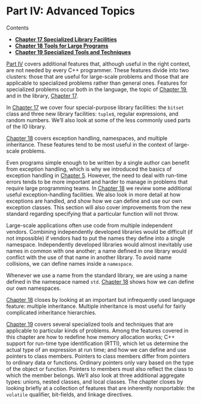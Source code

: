 <h1 id="filepos4558192">Part IV: Advanced Topics</h1>
<p>Contents</p><ul><li><strong><a href="162-chapter_17._specialized_library_facilities.html#filepos4563206">Chapter 17 Specialized Library Facilities</a></strong></li><li><strong><a href="170-chapter_18._tools_for_large_programs.html#filepos4852546">Chapter 18 Tools for Large Programs</a></strong></li><li><strong><a href="176-chapter_19._specialized_tools_and_techniques.html#filepos5121571">Chapter 19 Specialized Tools and Techniques</a></strong></li></ul>

<p><a href="161-part_iv_advanced_topics.html#filepos4558192">Part IV</a> covers additional features that, although useful in the right context, are not needed by every C++ programmer. These features divide into two clusters: those that are useful for large-scale problems and those that are applicable to specialized problems rather than general ones. Features for specialized problems occur both in the language, the topic of <a href="176-chapter_19._specialized_tools_and_techniques.html#filepos5121571">Chapter 19</a>, and in the library, <a href="162-chapter_17._specialized_library_facilities.html#filepos4563206">Chapter 17</a>.</p>
<p>In <a href="162-chapter_17._specialized_library_facilities.html#filepos4563206">Chapter 17</a> we cover four special-purpose library facilities: the <code>bitset</code> class and three new library facilities: <code>tuple</code>s, regular expressions, and random numbers. We’ll also look at some of the less commonly used parts of the IO library.</p>
<p><a href="170-chapter_18._tools_for_large_programs.html#filepos4852546">Chapter 18</a> covers exception handling, namespaces, and multiple inheritance. These features tend to be most useful in the context of large-scale problems.</p>
<p>Even programs simple enough to be written by a single author can benefit from exception handling, which is why we introduced the basics of exception handling in <a href="053-chapter_5._statements.html#filepos1230677">Chapter 5</a>. However, the need to deal with run-time errors tends to be more important and harder to manage in problems that require large programming teams. In <a href="170-chapter_18._tools_for_large_programs.html#filepos4852546">Chapter 18</a> we review some additional useful exception-handling facilities. We also look in more detail at how exceptions are handled, and show how we can define and use our own exception classes. This section will also cover improvements from the new standard regarding specifying that a particular function will not throw.</p>
<p>Large-scale applications often use code from multiple independent vendors. Combining independently developed libraries would be difficult (if not impossible) if vendors had to put the names they define into a single namespace. Independently developed libraries would almost inevitably use names in common with one another; a name defined in one library would conflict with the use of that name in another library. To avoid name collisions, we can define names inside a <code>namespace</code>.</p>
<p>Whenever we use a name from the standard library, we are using a name defined in the namespace named <code>std</code>. <a href="170-chapter_18._tools_for_large_programs.html#filepos4852546">Chapter 18</a> shows how we can define our own namespaces.</p>
<p><a href="170-chapter_18._tools_for_large_programs.html#filepos4852546">Chapter 18</a> closes by looking at an important but infrequently used language feature: multiple inheritance. Multiple inheritance is most useful for fairly complicated inheritance hierarchies.</p>
<p><a href="176-chapter_19._specialized_tools_and_techniques.html#filepos5121571">Chapter 19</a> covers several specialized tools and techniques that are applicable to particular kinds of problems. Among the features covered in this chapter are how to redefine how memory allocation works; C++ support for run-time type identification (RTTI), which let us determine the actual type of an expression at run time; and how we can define and use pointers to class members. Pointers to class members differ from pointers to ordinary data or functions. Ordinary pointers only vary based on the type of the object or function. Pointers to members must also reflect the class to which the member belongs. We’ll also look at three additional aggregate types: unions, nested classes, and local classes. The chapter closes by looking briefly at a collection of features that are inherently nonportable: the <code>volatile</code> qualifier, bit-fields, and linkage directives.</p> 
